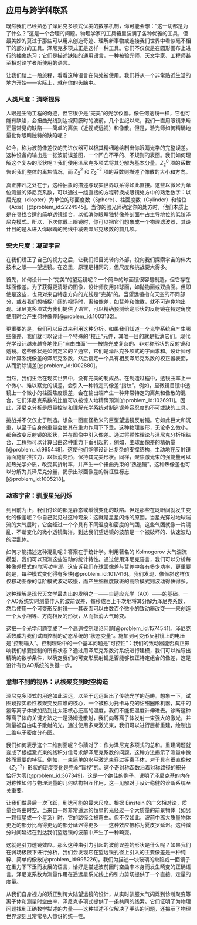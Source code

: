 ## 应用与跨学科联系

既然我们已经熟悉了泽尼克多项式优美的数学机制，你可能会想：“这一切都是为了什么？”这是一个合理的问题。物理学家的工具箱里装满了各种优雅的工具，但最美妙的莫过于那些可以用来创造奇迹、理解新事物或连接我们世界中看似毫不相干的部分的工具。泽尼克多项式正是这样一种工具。它们不仅仅是在圆形画布上进行的抽象练习；它们是描述缺陷的通用语言，一种被验光师、天文学家、工程师甚至相对论学者所使用的语言。

让我们踏上一段旅程，看看这种语言在何处被使用。我们将从一个非常贴近生活的地方开始——实际上，就在你的头脑中。

### 人类尺度：清晰视界

人眼是生物工程的奇迹，但它很少是“完美”的光学仪器。像任何透镜一样，它也可能有缺陷，会扭曲光线到达视网膜时的波前。几个世纪以来，我们一直用眼镜来矫正最常见的缺陷——简单的离焦（近视或远视）和像散。但是，验光师如何精确地量化你眼睛独特的缺陷呢？

如今，称为波前像差仪的先进仪器可以极其精细地绘制出你眼睛光学的完整误差。这种设备的输出是一张波前误差图，一个凹凸不平的、不规则的表面。我们如何理解这个复杂的形状呢？我们使用泽尼克多项式将其分解为基本分量。$Z_2^0$ 项的系数告诉我们整体的离焦情况，而 $Z_2^2$ 和 $Z_2^{-2}$ 项的系数则描述了像散的大小和方向。

真正非凡之处在于，这种抽象的描述与现实世界联系得如此直接。这些以微米为单位测量的泽尼克系数，可以通过一组直接的方程转换成眼镜处方中的熟悉数字：以屈光度（diopter）为单位的球面度数（Sphere）、柱面度数（Cylinder）和轴位（Axis）[@problem_id:2224945]。当你的验光师确定你的处方时，他们本质上是在寻找合适的简单透镜组合，以抵消你眼睛独特像差剖面中占主导地位的低阶泽尼克模式。所以，下次你戴上眼镜时，你可以把它们想象成一个物理滤波器，其设计目的是从进入你眼睛的光线中减去泽尼克级数的前几项。

### 宏大尺度：凝望宇宙

在我们矫正了自己的视力之后，让我们把目光转向外部，投向我们探索宇宙的伟大技术之眼——望远镜。在这里，原理是相同的，但尺度和挑战要大得多。

首先，如何设计一个“完美”的望远镜呢？一个简单的球面镜很容易制造，但它存在球面像差。为了获得更清晰的图像，设计师使用非球面，如抛物面或双曲面。但即使是这些，也只对来自特定方向的光线是“完美”的。当望远镜指向天空的不同部分，或者我们想捕捉广阔的视场时，离轴像差，如彗差和像散，就不可避免地出现。泽尼克多项式为我们提供了语言，可以精确预测给定形状的反射镜在特定角度使用时会产生何种像差[@problem_id:1003132]。

更重要的是，我们可以反过来利用这种分析。如果我们知道一个光学系统会产生哪些像差，我们就可以设计一个特殊的“校正”元件，其唯一目的就是抵消它们。现代光学设计越来越多地使用“自由曲面”——被抛光成复杂的、非对称形状的反射镜和透镜。这些形状是如何定义的？通常，它们是泽尼克多项式的字面求和。设计师可以计算系统像差的泽尼克系数，然后指定一个具有相反泽尼克系数的校正器表面，从而消除误差[@problem_id:1002880]。

当然，我们生活在现实世界中，没有完美的制成品。在制造过程中，透镜曲率上一个微小、难以察觉的误差，会引入一种特定的像差“指纹”。例如，显微镜目镜中透镜上一个微小的柱面焦度误差，会在输出端产生一种非常特定的离焦和像散的混合，它们泽尼克系数的比值可以被惊人地精确预测[@problem_id:1026911]。因此，泽尼克分析是质量控制和理解光学系统对制造误差容忍度的不可或缺的工具。

挑战并不仅仅止于制造。想象一面直径数米的巨型望远镜反射镜。它如此巨大和沉重，以至于自身的重量会使其在重力作用下下垂。这种物理变形，无论多么微小，都会改变反射镜的形状，并在图像中引入像差。通过将弹性理论与泽尼克分析相结合，工程师可以计算出由这种重力下垂引起的，例如，主球面像差的精确量[@problem_id:995448]。这使他们能够设计出复杂的支撑结构，主动地在反射镜背面施加推拉力，以抵消变形，保持其完美形状。同样，聚焦激光束的强能量可以加热光学介质，改变其折射率，并产生一个扭曲光束的“热透镜”。这种热像差也可以分解为其泽尼克分量，揭示出球面像差的特征性标志[@problem_id:1005218]。

### 动态宇宙：驯服星光闪烁

到目前为止，我们讨论的都是静态或缓慢变化的缺陷。但是那些在眨眼间就发生变化的像差呢？你自己就见过这种现象：这就是星星闪烁的原因。当星光穿过地球湍流的大气层时，它会经过一个个具有不同温度和密度的气团，这些气团就像一片混乱、不断变化的微小透镜海洋。到达我们望远镜的波前是一个被破坏的、快速波动的混乱体。

如何才能描述这种混乱呢？答案在于统计学。利用著名的 Kolmogorov 大气湍流模型，我们可以预测这些波动的统计特性。通过使用泽尼克语言，我们可以分析每种像差模式的*时间功率谱*。这告诉我们在球面像差与彗差中各有多少功率，更重要的是，每种模式变化得有多快[@problem_id:1017416]。我们发现，像倾斜这样仅仅移动图像的低阶模式波动较慢，而产生细粒度散斑的高阶模式则波动得快得多。

这种理解是现代天文学最杰出的发明之一——自适应光学（AO）——的基础。一个AO系统实时测量传入的波前误差，每秒成百上千次地将其分解为泽尼克系数，然后使用一个可变形反射镜——其表面可以由数百个微小的致动器改变——来创造一个大小相等、方向相反的形状，从而抵消大气畸变。

这把一个光学问题变成了一个高速控制理论问题[@problem_id:1574541]。泽尼克系数成为我们试图控制的动态系统的“状态变量”。施加到可变形反射镜上的电压是“控制输入”。控制理论中的一个基本问题是“可控性”：我们的致动器能否真正影响我们想要控制的所有状态？通过用泽尼克系数对系统进行建模，我们可以推导出精确的数学条件，以确定我们的可变形反射镜是否能够校正特定组合的像差，这是设计有效AO系统的关键一步。

### 意想不到的视界：从核聚变到时空构造

泽尼克多项式的用途如此深远，以至于远远超出了传统光学的范畴。想象一下，试图窥探实验性核聚变反应堆的核心，一个被称为托卡马克的甜甜圈形机器，其中的氢等离子体被加热到比太阳核心还高的温度。我们不能把温度计伸进去。诊断这种等离子体的关键方法之一是汤姆逊散射，我们向等离子体发射一束强大的激光，并测量被自由电子散射的光。通过使用多束激光束，我们可以进行层析重建，绘制出二维电子密度分布图。

我们如何表示这个二维剖面呢？你猜对了：作为泽尼克多项式的总和。重建问题就变成了根据激光束的线积分信号求解泽尼克系数的问题。这种方法揭示了测量中微妙而重要的特征。例如，一束简单的水平激光束穿过等离子体，对于具有垂直像散（$Z_2^{-2}$）形状的密度变化是完全“盲视”的。这个奇对称函数沿着对称路径的积分恰好为零[@problem_id:367349]。这是一个绝佳的例子，说明了泽尼克基的内在对称性如何与物理测量的几何结构相互作用，这一见解对于设计稳健的诊断系统至关重要。

让我们做最后一次飞跃，到达可能的最大尺度。根据 Einstein 的广义相对论，质量会弯曲时空。当来自一颗非常遥远的恒星的光经过一个大质量的前景物体（如另一颗恒星或一个星系）时，它的路径会被弯曲。但不仅如此，波前中离大质量物体更近的部分比离得更远的部分延迟得更多——这种效应被称为夏皮罗延迟。这种微分时间延迟在到达我们望远镜的波前中产生了一种畸变。

这就是引力透镜效应。那么这种由引力引起的波前误差的形状是什么呢？如果我们在弱场极限下进行分析，我们会发现它在望远镜孔径上引入的主要像差是一种纯粹、简单的像散[@problem_id:995226]。我们为描述一块玻璃的缺陷或一面镜子在重力下下垂而发展的语言，恰好是描述波前因时空曲率本身而发生畸变的正确语言。泽尼克系数为测量作用在遥远星系光线上的引力剪切提供了一个直接、定量的度量。

从我们自身视力的矫正到跨大陆望远镜的设计，从实时驯服大气闪烁到诊断聚变等离子体和测量时空曲率，泽尼克多项式提供了一条共同的线索。它们证明了为物理问题找到正确数学描述的力量——这种描述不仅解决了手头的问题，还揭示了物理世界深刻且常常令人惊讶的统一性。